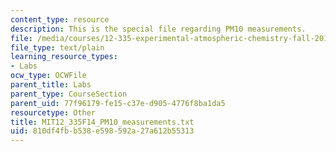```yaml
---
content_type: resource
description: This is the special file regarding PM10 measurements.
file: /media/courses/12-335-experimental-atmospheric-chemistry-fall-2014/810df4fbb538e598592a27a612b55313_MIT12_335F14_PM10_measurements.txt
file_type: text/plain
learning_resource_types:
- Labs
ocw_type: OCWFile
parent_title: Labs
parent_type: CourseSection
parent_uid: 77f96179-fe15-c37e-d905-4776f8ba1da5
resourcetype: Other
title: MIT12_335F14_PM10_measurements.txt
uid: 810df4fb-b538-e598-592a-27a612b55313
---
```

